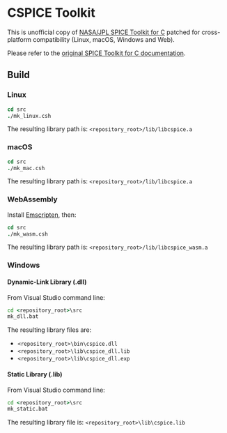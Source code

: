 # CSPICE Toolkit

This is unofficial copy of [NASA/JPL SPICE Toolkit for C](https://naif.jpl.nasa.gov/naif/toolkit.html) patched for cross-platform compatibility (Linux, macOS, Windows and Web).

Please refer to the [original SPICE Toolkit for C documentation](https://naif.jpl.nasa.gov/pub/naif/toolkit_docs/C/index.html).

## Build

### Linux

```csh
cd src
./mk_linux.csh
```

The resulting library path is: `<repository_root>/lib/libcspice.a`

### macOS

```csh
cd src
./mk_mac.csh
```

The resulting library path is: `<repository_root>/lib/libcspice.a`

### WebAssembly

Install [Emscripten](https://emscripten.org), then:

```csh
cd src
./mk_wasm.csh
```

The resulting library path is: `<repository_root>/lib/libcspice_wasm.a`

### Windows

#### Dynamic-Link Library (.dll)

From Visual Studio command line:

```bat
cd <repository_root>\src
mk_dll.bat
```

The resulting library files are:

- `<repository_root>\bin\cspice.dll`
- `<repository_root>\lib\cspice_dll.lib`
- `<repository_root>\lib\cspice_dll.exp`

#### Static Library (.lib)

From Visual Studio command line:

```bat
cd <repository_root>\src
mk_static.bat
```

The resulting library file is: `<repository_root>\lib\cspice.lib`
